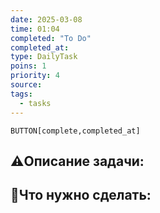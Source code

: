 ```yaml
---
date: 2025-03-08
time: 01:04
completed: "To Do"
completed_at: 
type: DailyTask
poins: 1
priority: 4
source: 
tags:
  - tasks
---
```


`BUTTON[complete,completed_at]`


## ⚠️Описание задачи:



## 📝Что нужно сделать:
